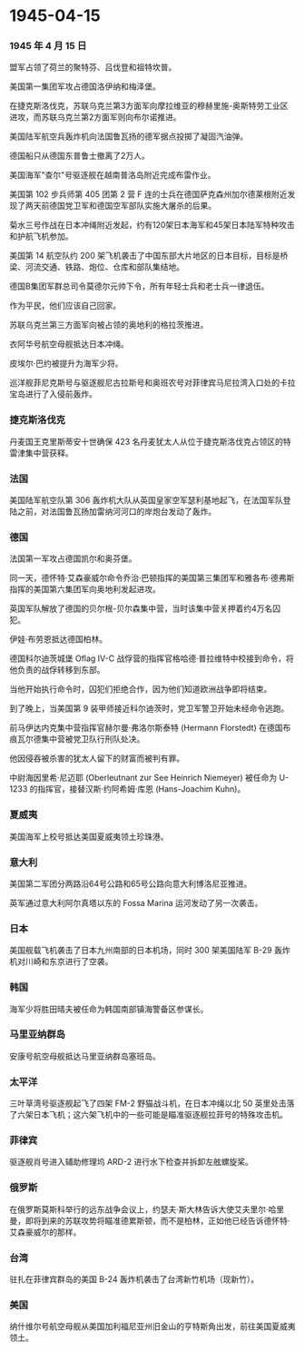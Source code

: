 # 1945-04-15

### 1945 年 4 月 15 日

盟军占领了荷兰的聚特芬、吕伐登和祖特坎普。

美国第一集团军攻占德国洛伊纳和梅泽堡。

在捷克斯洛伐克，苏联乌克兰第3方面军向摩拉维亚的穆赫里施-奥斯特劳工业区进攻，而苏联乌克兰第2方面军则向布尔诺推进。

美国陆军航空兵轰炸机向法国鲁瓦扬的德军据点投掷了凝固汽油弹。

德国船只从德国东普鲁士撤离了2万人。

美国海军"查尔"号驱逐舰在越南普洛岛附近完成布雷作业。

美国第 102 步兵师第 405 团第 2 营 F
连的士兵在德国萨克森州加尔德莱根附近发现了两天前德国党卫军和德国空军部队实施大屠杀的后果。

菊水三号作战在日本冲绳附近发起，约有120架日本海军和45架日本陆军特种攻击和护航飞机参加。

美国第 14 航空队约 200
架飞机袭击了中国东部大片地区的日本目标，目标是桥梁、河流交通、铁路、炮位、仓库和部队集结地。

德国B集团军群总司令莫德尔元帅下令，所有年轻士兵和老士兵一律退伍。

作为平民，他们应该自己回家。

苏联乌克兰第三方面军向被占领的奥地利的格拉茨推进。

衣阿华号航空母舰抵达日本冲绳。

皮埃尔·巴约被提升为海军少将。

巡洋舰菲尼克斯号与驱逐舰尼古拉斯号和奥班农号对菲律宾马尼拉湾入口处的卡拉宝岛进行了入侵前轰炸。

### 捷克斯洛伐克

丹麦国王克里斯蒂安十世确保 423
名丹麦犹太人从位于捷克斯洛伐克占领区的特雷津集中营获释。

### 法国

美国陆军航空队第 306
轰炸机大队从英国皇家空军瑟利基地起飞，在法国军队登陆之前，对法国鲁瓦扬加雷纳河河口的岸炮台发动了轰炸。

### 德国

法国第一军攻占德国凯尔和奥芬堡。

同一天，德怀特·艾森豪威尔命令乔治·巴顿指挥的美国第三集团军和雅各布·德弗斯指挥的美国第六集团军向奥地利发起进攻。

英国军队解放了德国的贝尔根-贝尔森集中营，当时该集中营关押着约4万名囚犯。

伊娃·布劳恩抵达德国柏林。

德国科尔迪茨城堡 Oflag IV-C
战俘营的指挥官格哈德·普拉维特中校接到命令，将他负责的战俘转移到东部。

当他开始执行命令时，囚犯们拒绝合作，因为他们知道欧洲战争即将结束。

到了晚上，当美国第 9 装甲师接近科尔迪茨时，党卫军警卫开始未经命令逃跑。

前马伊达内克集中营指挥官赫尔曼·弗洛尔斯泰特 (Hermann Florstedt)
在德国布痕瓦尔德集中营被党卫队行刑队处决。

他因侵吞被杀害的犹太人留下的财富而被判有罪。

中尉海因里希·尼迈耶 (Oberleutnant zur See Heinrich Niemeyer) 被任命为
U-1233 的指挥官，接替汉斯·约阿希姆·库恩 (Hans-Joachim Kuhn)。

### 夏威夷

美国海军上校号抵达美国夏威夷领土珍珠港。

### 意大利

美国第二军团分两路沿64号公路和65号公路向意大利博洛尼亚推进。

英军通过意大利阿尔真塔以东的 Fossa Marina 运河发动了另一次袭击。

### 日本

美国舰载飞机袭击了日本九州南部的日本机场，同时 300 架美国陆军 B-29
轰炸机对川崎和东京进行了空袭。

### 韩国

海军少将胜田晴夫被任命为韩国南部镇海警备区参谋长。

### 马里亚纳群岛

安康号航空母舰抵达马里亚纳群岛塞班岛。

### 太平洋

三叶草湾号驱逐舰起飞了四架 FM-2 野猫战斗机，在日本冲绳以北 50
英里处击落了六架日本飞机；这六架飞机中的一些可能是瞄准驱逐舰拉菲号的特殊攻击机。

### 菲律宾

驱逐舰肖号进入辅助修理坞 ARD-2 进行水下检查并拆卸左舷螺旋桨。

### 俄罗斯

在俄罗斯莫斯科举行的远东战争会议上，约瑟夫·斯大林告诉大使艾夫里尔·哈里曼，即将到来的苏联攻势将瞄准德累斯顿，而不是柏林，正如他已经告诉德怀特·艾森豪威尔的那样。

### 台湾

驻扎在菲律宾群岛的美国 B-24 轰炸机袭击了台湾新竹机场（现新竹）。

### 美国

纳什维尔号航空母舰从美国加利福尼亚州旧金山的亨特斯角出发，前往美国夏威夷领土。
